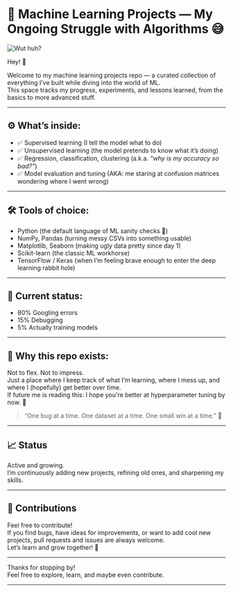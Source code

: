 # 🚀 Machine Learning Projects — My Ongoing Struggle with Algorithms 😅

![Wut huh?](https://media.tenor.com/YPGBPRxPS9MAAAAM/wut-huh.gif)

Hey! 👋

Welcome to my machine learning projects repo — a curated collection of everything I’ve built while diving into the world of ML.  
This space tracks my progress, experiments, and lessons learned, from the basics to more advanced stuff.

---

## ⚙️ What’s inside:

- ✅ Supervised learning (I tell the model what to do)  
- ✅ Unsupervised learning (the model pretends to know what it’s doing)  
- ✅ Regression, classification, clustering (a.k.a. *“why is my accuracy so bad?”*)  
- ✅ Model evaluation and tuning (AKA: me staring at confusion matrices wondering where I went wrong)  

---

## 🛠 Tools of choice:

- Python (the default language of ML sanity checks 🐍)  
- NumPy, Pandas (turning messy CSVs into something usable)  
- Matplotlib, Seaborn (making ugly data pretty since day 1)  
- Scikit-learn (the classic ML workhorse)  
- TensorFlow / Keras (when I’m feeling brave enough to enter the deep learning rabbit hole)  

---

## 🤯 Current status:  
- 80% Googling errors  
- 15% Debugging  
- 5% Actually training models  

---

## 🎯 Why this repo exists:

Not to flex. Not to impress.  
Just a place where I keep track of what I’m learning, where I mess up, and where I (hopefully) get better over time.  
If future me is reading this: I hope you're better at hyperparameter tuning by now. 🙏

> “One bug at a time. One dataset at a time. One small win at a time.” 🚀

---

## 📈 Status

Active and growing.  
I’m continuously adding new projects, refining old ones, and sharpening my skills.

---

## 🤝 Contributions

Feel free to contribute!  
If you find bugs, have ideas for improvements, or want to add cool new projects, pull requests and issues are always welcome.  
Let’s learn and grow together! 🚀

---

Thanks for stopping by!  
Feel free to explore, learn, and maybe even contribute.

---
